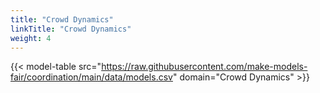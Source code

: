 ```yaml
---
title: "Crowd Dynamics"
linkTitle: "Crowd Dynamics"
weight: 4
---
```


{{< model-table src="https://raw.githubusercontent.com/make-models-fair/coordination/main/data/models.csv" domain="Crowd Dynamics" >}}
